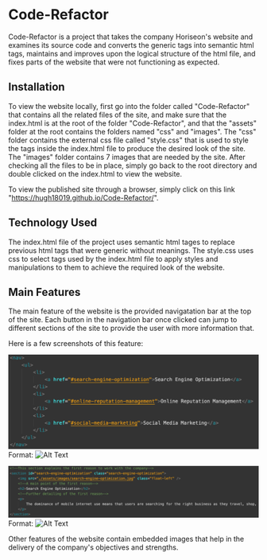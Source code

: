 # Code-Refactor

Code-Refactor is a project that takes the company Horiseon's website and examines its source code and converts the generic tags into semantic html tags, maintains and improves upon the logical structure of the html file, and fixes parts of the website that were not functioning as expected.

## Installation

To view the website locally, first go into the folder called "Code-Refactor" that contains all the related files of the site, and make sure that the index.html is at the root of the folder "Code-Refactor", and that the "assets" folder at the root contains the folders named "css" and "images". The "css" folder contains the external css file called "style.css" that is used to style the tags inside the index.html file to produce the desired look of the site. The "images" folder contains 7 images that are needed by the site. After checking all the files to be in place, simply go back to the root directory and double clicked on the index.html to view the website.

To view the published site through a browser, simply click on this link "https://hugh18019.github.io/Code-Refactor/".

## Technology Used

The index.html file of the project uses semantic html tages to replace previous html tags that were generic without meanings.
The style.css uses css to select tags used by the index.html file to apply styles and manipulations to them to achieve the required look of the website.

## Main Features

The main feature of the website is the provided navigatation bar at the top of the site. Each button in the navigation bar once clicked can jump to different sections of the site to provide the user with more information that.

Here is a few screenshots of this feature:

![GitHub Logo](Navigation_Bar.png)
Format: ![Alt Text](url)

![GitHub Logo](Destinations.png)
Format: ![Alt Text](url)

Other features of the website contain embedded images that help in the delivery of the company's objectives and strengths.
